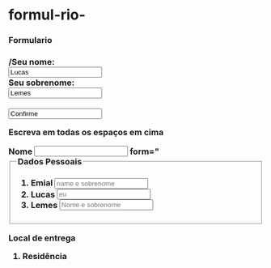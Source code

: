 # formul-rio-
<html>
<body>

<h3>Formulario<h3>

<form action=" /action_page.php">
	<label for="fname"> /Seu nome:</label><br>
	<input type="text" id="fname" name="fname" value="Lucas"><br>
	<label for="lname">Seu sobrenome:</label><br>
	<input type="text" id="lname" name="lname" value="Lemes"><br><br>
	<input type="confirme" value="Confirme">
</form>

<p>Escreva em todas os espaços em cima</p>

</body>
</html>

</body>
</html>

<form method='Post' action='recebe-dados.php'>
	<label for="nome">Nome</label>
	<input type='text' id='nome' name='nome' required>
	<label> form="</label>

<html>
<head>
    <meta charset=“utf-8”>
    <meta name=“viewport” content="width=device-width", initial-scale="1.0">
    <title>Forms HTML5</title>
    <style>
    	input[type="text"] {
    		vertical-align: bottom;
    	}
    </style>
</head>
<body>
	<form>
		<fieldset>
			<legend> Dados Pessoais </legend>
			<ol>
				<li><label>Emial <input type="email" placeholder="name e sobrenome"></label></li>
				<li><label>Lucas <input type="text" placeholder="eu"></label></li>
				<li><label>Lemes <input type="text"placeholder="Nome e sobrenome"></label></li>
			</ol>
		</fieldset>
	</form>
	Local de entrega
	<ol>
		<li><p> Residência <testarea cols="17" rows="14" placeholder="Insira a sua residência"></testarea></p></li>
	</ol>
</body>
</html>
	
